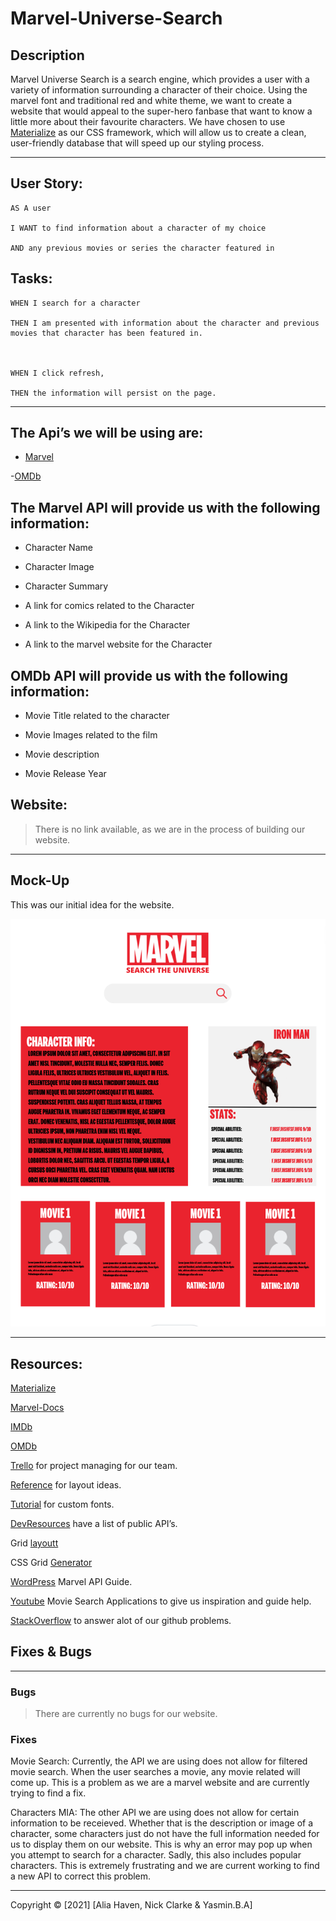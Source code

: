 # Marvel-Universe-Search

## Description

Marvel Universe Search is a search engine, which provides a user with a variety of information surrounding a character of their choice. Using the marvel font and traditional red and white theme, we want to create a website that would appeal to the super-hero fanbase that want to know a little more about their favourite characters. We have chosen to use [Materialize](https://materializecss.com/) as our CSS framework, which will allow us to create a clean, user-friendly database that will speed up our styling process.

---

## User Story:

```
AS A user

I WANT to find information about a character of my choice

AND any previous movies or series the character featured in
```

## Tasks:

```
WHEN I search for a character

THEN I am presented with information about the character and previous movies that character has been featured in.



WHEN I click refresh,

THEN the information will persist on the page.

```

---

## The Api’s we will be using are:

- [Marvel](https://developer.marvel.com/docs#!/public/getCharacterStoryCollection_get_5)

-[OMDb](http://www.omdbapi.com/)

## The Marvel API will provide us with the following information:

- Character Name

- Character Image

- Character Summary

- A link for comics related to the Character

- A link to the Wikipedia for the Character

- A link to the marvel website for the Character

## OMDb API will provide us with the following information:

- Movie Title related to the character

- Movie Images related to the film

- Movie description

- Movie Release Year

## Website:

> There is no link available, as we are in the process of building our website.

---

## Mock-Up

This was our initial idea for the website.

![Mock-Up](https://github.com/NKC27/Marvel-Universe-Search/blob/a4906c5fe691e3de88d4d284917c43f0d9110bd7/assets/Images/Screenshot%202022-02-01%20at%2020.42.57.png)

---

## Resources:

[Materialize](https://materializecss.com/)

[Marvel-Docs](https://developer.marvel.com/docs#!/public/getCharacterStoryCollection_get_5)

[IMDb](https://developer.imdb.com/)

[OMDb](http://www.omdbapi.com/)

[Trello](https://trello.com/en-GB) for project managing for our team.

[Reference](https://leagueoflegends.fandom.com/wiki/Gregor) for layout ideas.

[Tutorial](https://www.pagecloud.com/blog/how-to-add-custom-fonts-to-any-website) for custom fonts.

[DevResources](https://devresourc.es/) have a list of public API’s.

Grid [layoutt](https://grid.layoutit.com/)

CSS Grid [Generator](https://cssgrid-generator.netlify.app/0)

[WordPress](https://buteauapi.wordpress.com/adding-a-picture/) Marvel API Guide.

[Youtube](https://www.youtube.com/watch?v=1VjdxCTBfUI) Movie Search Applications to give us inspiration and guide help.

[StackOverflow](https://stackoverflow.com/questions/19573031/cant-push-to-github-because-of-large-file-which-i-already-deleted) to answer alot of our github problems.

## Fixes & Bugs

---

### Bugs

> There are currently no bugs for our website.

### Fixes

Movie Search:
Currently, the API we are using does not allow for filtered movie search. When the user searches a movie, any movie related will come up. This is a problem as we are a marvel website and are currently trying to find a fix.

Characters MIA:
The other API we are using does not allow for certain information to be receieved. Whether that is the description or image of a character, some characters just do not have the full information needed for us to display them on our website. This is why an error may pop up when you attempt to search for a character. Sadly, this also includes popular characters. This is extremely frustrating and we are current working to find a new API to correct this problem.

---

Copyright © [2021] [Alia Haven, Nick Clarke & Yasmin.B.A]
